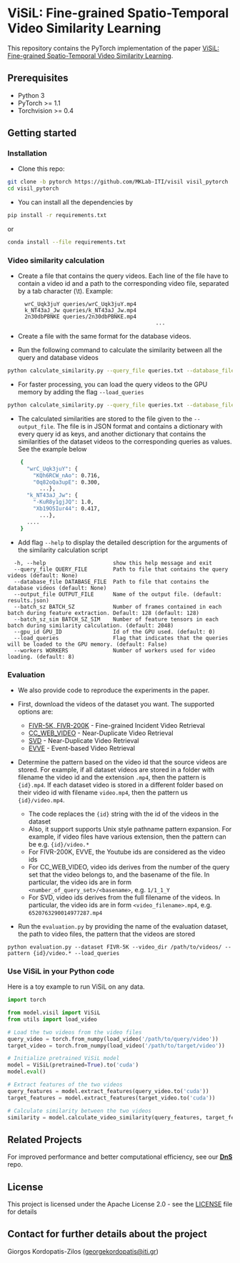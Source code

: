 # ViSiL: Fine-grained Spatio-Temporal Video Similarity Learning
This repository contains the PyTorch implementation of the paper 
[ViSiL: Fine-grained Spatio-Temporal Video Similarity Learning](http://openaccess.thecvf.com/content_ICCV_2019/papers/Kordopatis-Zilos_ViSiL_Fine-Grained_Spatio-Temporal_Video_Similarity_Learning_ICCV_2019_paper.pdf). 

## Prerequisites
* Python 3
* PyTorch >= 1.1
* Torchvision >= 0.4

## Getting started

### Installation

* Clone this repo:
```bash
git clone -b pytorch https://github.com/MKLab-ITI/visil visil_pytorch
cd visil_pytorch
```
* You can install all the dependencies by
```bash
pip install -r requirements.txt
```
or
```bash
conda install --file requirements.txt
```

### Video similarity calculation
* Create a file that contains the query videos.
Each line of the file have to contain a video id and a path to the corresponding video file,
 separated by a tab character (\\t). Example:

        wrC_Uqk3juY queries/wrC_Uqk3juY.mp4
        k_NT43aJ_Jw queries/k_NT43aJ_Jw.mp4
        2n30dbPBNKE queries/2n30dbPBNKE.mp4
                                                 ...	
		

* Create a file with the same format for the database videos.

* Run the following command to calculate the similarity between all the query and database videos
```bash
python calculate_similarity.py --query_file queries.txt --database_file database.txt
```

* For faster processing, you can load the query videos to the GPU memory by adding the flag  ```--load_queries```
```bash
python calculate_similarity.py --query_file queries.txt --database_file database.txt --load_queries
```

* The calculated similarities are stored to the file given to the ```--output_file```. The file is in JSON format and
contains a dictionary with every query id as keys, and another dictionary that contains the similarities of the dataset
videos to the corresponding queries as values. See the example below
```bash
    {
      "wrC_Uqk3juY": {
        "KQh6RCW_nAo": 0.716,
        "0q82oQa3upE": 0.300,
          ...},
      "k_NT43aJ_Jw": {
        "-KuR8y1gjJQ": 1.0,
        "Xb19O5Iur44": 0.417,
          ...},
      ....
    }
```

* Add flag `--help` to display the detailed description for the arguments of the similarity calculation script

```
  -h, --help                     show this help message and exit
  --query_file QUERY_FILE        Path to file that contains the query videos (default: None)
  --database_file DATABASE_FILE  Path to file that contains the database videos (default: None)
  --output_file OUTPUT_FILE      Name of the output file. (default: results.json)
  --batch_sz BATCH_SZ            Number of frames contained in each batch during feature extraction. Default: 128 (default: 128)
  --batch_sz_sim BATCH_SZ_SIM    Number of feature tensors in each batch during similarity calculation. (default: 2048)
  --gpu_id GPU_ID                Id of the GPU used. (default: 0)
  --load_queries                 Flag that indicates that the queries will be loaded to the GPU memory. (default: False)
  --workers WORKERS              Number of workers used for video loading. (default: 8)
```

### Evaluation
* We also provide code to reproduce the experiments in the paper.

* First, download the videos of the dataset you want. The supported options are:
    * [FIVR-5K, FIVR-200K](http://ndd.iti.gr/fivr/) - Fine-grained Incident Video Retrieval
    * [CC_WEB_VIDEO](http://vireo.cs.cityu.edu.hk/webvideo/) - Near-Duplicate Video Retrieval 
    * [SVD](https://svdbase.github.io/) - Near-Duplicate Video Retrieval 
    * [EVVE](http://pascal.inrialpes.fr/data/evve/) - Event-based Video Retrieval 

* Determine the pattern based on the video id that the source videos are stored. For example,
 if all dataset videos are stored in a folder with filename the video id and the extension `.mp4`,
 then the pattern is `{id}.mp4`. If each dataset video is stored in a different folder based on their
 video id with filename `video.mp4`, then the pattern us `{id}/video.mp4`.
    * The code replaces the `{id}` string with the id of the videos in the dataset
    * Also, it support supports Unix style pathname pattern expansion. For example, if video files have 
    various extension, then the pattern can be e.g. `{id}/video.*`
    * For FIVR-200K, EVVE, the Youtube ids are considered as the video ids
    * For CC_WEB_VIDEO, video ids derives from the number of the query set that the video belongs to, 
    and the basename of the file. In particular, the video ids are in form `<number_of_query_set>/<basename>`, e.g. `1/1_1_Y`
    * For SVD, video ids derives from the full filename of the videos. In particular, the video ids are in form `<video_filename>.mp4`, e.g. `6520763290014977287.mp4`

* Run the `evaluation.py` by providing the name of the evaluation dataset, the path to video files, 
the pattern that the videos are stored
```
python evaluation.py --dataset FIVR-5K --video_dir /path/to/videos/ --pattern {id}/video.* --load_queries
```

### Use ViSiL in your Python code

Here is a toy example to run ViSiL on any data.

```python
import torch

from model.visil import ViSiL
from utils import load_video

# Load the two videos from the video files
query_video = torch.from_numpy(load_video('/path/to/query/video'))
target_video = torch.from_numpy(load_video('/path/to/target/video'))

# Initialize pretrained ViSiL model
model = ViSiL(pretrained=True).to('cuda')
model.eval()

# Extract features of the two videos
query_features = model.extract_features(query_video.to('cuda'))
target_features = model.extract_features(target_video.to('cuda'))

# Calculate similarity between the two videos
similarity = model.calculate_video_similarity(query_features, target_features)
```

## Related Projects
For improved performance and better computational efficiency, see our **[DnS](https://github.com/mever-team/distill-and-select)** repo.


## License
This project is licensed under the Apache License 2.0 - see the [LICENSE](LICENSE) file for details

## Contact for further details about the project

Giorgos Kordopatis-Zilos (georgekordopatis@iti.gr)
